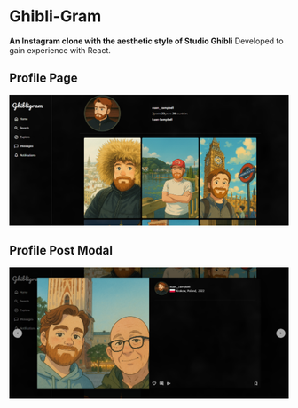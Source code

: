 # Ghibli-Gram
**An Instagram clone with the aesthetic style of Studio Ghibli**
Developed to gain experience with React.
## Profile Page
![alt text](screenshot_1.png)
## Profile Post Modal
![alt text](screenshot_2.png)
